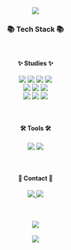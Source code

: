 <div align=center>
	<img src="https://capsule-render.vercel.app/api?type=waving&color=auto&height=200&section=header&text=Esthel%20Github!&fontSize=50" />	 <!--헤더부분-->
</div>

<div align=center>
	<h3>📚 Tech Stack 📚</h3>
	<br>
	<h4>✨ Studies ✨</h4>
</div>
<div align="center">
  	<img src="https://img.shields.io/badge/React-61DAFB?style=flat&logo=React&logoColor=white" />
	<img src="https://img.shields.io/badge/HTML5-E34F26?style=flat&logo=HTML5&logoColor=white" />
	<img src="https://img.shields.io/badge/CSS3-1572B6?style=flat&logo=CSS3&logoColor=white" />
	<img src="https://img.shields.io/badge/JavaScript-F7DF1E?style=flat&logo=JavaScript&logoColor=white" />
  	<br>
  	<img src="https://img.shields.io/badge/Node.js-339933?style=flat&logo=Node.js&logoColor=white" />
	<img src="https://img.shields.io/badge/TypeScript-3178C6?style=flat&logo=TypeScript&logoColor=white" />
  	<img src="https://img.shields.io/badge/Next.js-000000?style=flat&logo=Next.js&logoColor=white" />
	<br>
  	<img src="https://img.shields.io/badge/MariaDB-003545?style=flat&logo=MariaDB&logoColor=white" />
  	<img src="https://img.shields.io/badge/MySQL-4479A1?style=flat&logo=MySQL&logoColor=white" />
  	<img src="https://img.shields.io/badge/Microsoft%20SQL%20Server-CC2927?style=flat&logo=Microsoft%20SQL%20Server&logoColor=white" />
</div>
<br><br>

<div align=center>
	<h4>🛠 Tools 🛠</h4>
</div>
<div align=center>
	<img src="https://img.shields.io/badge/Visual%20Studio%20Code-007ACC?style=flat&logo=VisualStudioCode&logoColor=white" />
	<img src="https://img.shields.io/badge/GitHub-181717?style=flat&logo=GitHub&logoColor=white" />
</div>
<br><br>

<div align=center>
	<h4>🎀 Contact 🎀</h4>
</div>
<div align=center>
	<a href="mailto:esthel9026@naver.com">
		<img src="https://img.shields.io/badge/NMail-30B980?style=flat&logo=Minutemailer&logoColor=white" />
	</a>
	<a href="mailto:s74739026@gmail.com">
		<img src="https://img.shields.io/badge/GMail-FF3633?style=flat&logo=Gmail&logoColor=white" />
	</a>
	<br>
</div>
<br><br><br>

<div align=center>
	<img src="https://github-readme-stats.vercel.app/api/top-langs/?username=esthel7&layout=compact">
</div>
<br>
 
<div align=center>
	<img src="https://capsule-render.vercel.app/api?type=waving&color=auto&height=200&section=footer&fontSize=50" />	 <!--아래부분-->
</div>


<!--
**esthel7/esthel7** is a ✨ _special_ ✨ repository because its `README.md` (this file) appears on your GitHub profile.

Here are some ideas to get you started:

Hi there 👋
- 🔭 I’m currently working on ...
- 🌱 I’m currently learning ...
- 👯 I’m looking to collaborate on ...
- 🤔 I’m looking for help with ...
- 💬 Ask me about ...
- 📫 How to reach me: ...
- 😄 Pronouns: ...
- ⚡ Fun fact: ...
-->
